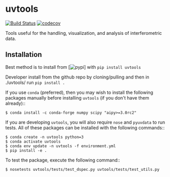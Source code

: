 # uvtools
[![Build Status](https://travis-ci.org/HERA-Team/uvtools.svg?branch=master)](https://travis-ci.org/HERA-Team/uvtools)
[![codecov](https://codecov.io/gh/HERA-Team/uvtools/branch/main/graph/badge.svg?token=BImdA3Oz6u)](https://codecov.io/gh/HERA-Team/uvtools)

Tools useful for the handling, visualization, and analysis of interferometric data.

## Installation
Best method is to install from [![pypi](https://pypi.org/project/uvtools)] with `pip install uvtools`


Developer install from the github repo by cloning/pulling and then in ./uvtools/ run `pip install .`

If you use `conda` (preferred), then you may wish to install the following packages
manually before installing `uvtools` (if you don't have them already)::

    $ conda install -c conda-forge numpy scipy "aipy>=3.0rc2"

If you are developing `uvtools`, you will also require `nose` and `pyuvdata` to run
tests. All of these packages can be installed with the following commands::

    $ conda create -n uvtools python=3
    $ conda activate uvtools
    $ conda env update -n uvtools -f environment.yml
    $ pip install -e .

To test the package, execute the following command::

    $ nosetests uvtools/tests/test_dspec.py uvtools/tests/test_utils.py
